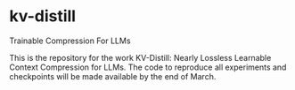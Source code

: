 # kv-distill
Trainable Compression For LLMs

This is the repository for the work KV-Distill: Nearly Lossless Learnable Context Compression for LLMs. The code to reproduce all experiments and checkpoints will be made available by the end of March.



